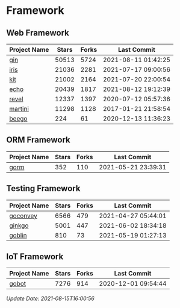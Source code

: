 # Framework

## Web Framework
| Project Name | Stars | Forks | Last Commit |
| ------------ | ----- | ----- | ----------- |
| [gin](https://github.com/gin-gonic/gin) | 50513 | 5724 | 2021-08-11 01:42:25 |
| [iris](https://github.com/kataras/iris) | 21036 | 2281 | 2021-07-17 09:00:56 |
| [kit](https://github.com/go-kit/kit) | 21002 | 2164 | 2021-07-20 22:00:54 |
| [echo](https://github.com/labstack/echo) | 20439 | 1817 | 2021-08-12 19:12:39 |
| [revel](https://github.com/revel/revel) | 12337 | 1397 | 2020-07-12 05:57:36 |
| [martini](https://github.com/go-martini/martini) | 11298 | 1128 | 2017-01-21 21:58:54 |
| [beego](https://github.com/astaxie/beego) | 224 | 61 | 2020-12-13 11:36:23 |

## ORM Framework
| Project Name | Stars | Forks | Last Commit |
| ------------ | ----- | ----- | ----------- |
| [gorm](https://github.com/jinzhu/gorm) | 352 | 110 | 2021-05-21 23:39:31 |

## Testing Framework
| Project Name | Stars | Forks | Last Commit |
| ------------ | ----- | ----- | ----------- |
| [goconvey](https://github.com/smartystreets/goconvey) | 6566 | 479 | 2021-04-27 05:44:01 |
| [ginkgo](https://github.com/onsi/ginkgo) | 5001 | 447 | 2021-06-02 18:34:18 |
| [goblin](https://github.com/franela/goblin) | 810 | 73 | 2021-05-19 01:27:13 |

## IoT Framework
| Project Name | Stars | Forks | Last Commit |
| ------------ | ----- | ----- | ----------- |
| [gobot](https://github.com/hybridgroup/gobot) | 7276 | 914 | 2020-12-01 09:54:44 |

*Update Date: 2021-08-15T16:00:56*